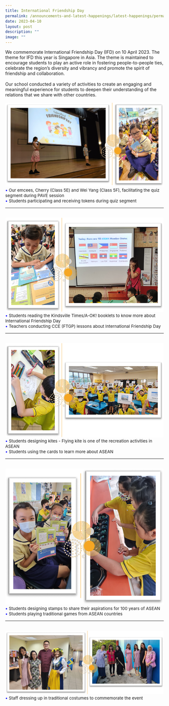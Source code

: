 ```yaml
---
title: International Friendship Day
permalink: /announcements-and-latest-happenings/latest-happenings/permalink/
date: 2023-04-10
layout: post
description: ""
image: ""
---
```

We commemorate International Friendship Day (IFD) on 10 April 2023. The theme for IFD this year is Singapore in Asia. The theme is maintained to encourage students to play an active role in fostering people-to-people ties, celebrate the region’s diversity and vibrancy and promote the spirit of friendship and collaboration.
<br><br>
Our school conducted a variety of activities to create an engaging and meaningful experience for students to deepen their understanding of the relations that we share with other countries.
<br><br>
<img src="/images/Happenings/IFD/ifd001.png">
<br>
<span style="font-size:10pt;">
<span style="color:blue;">•</span> Our emcees, Cherry (Class 5E) and Wei Yang (Class 5F), facilitating the quiz segment during PAVE session <br><span style="color:blue;">•</span> Students participating and receiving tokens during quiz segment </span>
<hr><br>
<img src="/images/Happenings/IFD/ifd002.png">
<br>
<span style="font-size:10pt;">
<span style="color:blue;">•</span> Students reading the Kindsville Times/A-OK! booklets to know more about International Friendship Day <br><span style="color:blue;">•</span> Teachers conducting CCE (FTGP) lessons about International Friendship Day </span>
<hr><br>
<img src="/images/Happenings/IFD/ifd003.png">
<br>
<span style="font-size:10pt;">
<span style="color:blue;">•</span> Students designing kites - Flying kite is one of the recreation activities in ASEAN <br><span style="color:blue;">•</span> Students using the cards to learn more about ASEAN </span>
<hr><br>
<img src="/images/Happenings/IFD/ifd004.png">
<br>
<span style="font-size:10pt;">
<span style="color:blue;">•</span> Students designing stamps to 
share their aspirations for 100 years of ASEAN
<br><span style="color:blue;">•</span> Students playing traditional games from ASEAN countries </span>
<hr><br>
<img src="/images/Happenings/IFD/ifd005.png">
<br>
<span style="font-size:10pt;">
<span style="color:blue;">•</span> Staff dressing up in traditional costumes to commemorate the event </span>